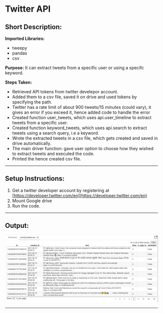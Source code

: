 # Twitter API
## Short Description:

**Imported Libraries:**
- tweepy
- pandas
- csv


**Purpose:**
It can extract tweets from a specific user or using a specifc keyword.

**Steps Taken:**
- Retrieved API tokens from twitter develepor account.
- Added them to a csv file, saved it on drive and used tokens by specifying the path.
- Twitter has a rate limit of about 900 tweets/15 minutes (could vary), it gives an error if you exceed it, hence added code to handle the error
- Created function user_tweets, which uses api.user_timeline to extract tweets from a specific user.
- Created function keyword_tweets, which uses api.search to extract tweets using a search query, i.e a keyword.
- Wrote the extracted tweets in a csv file, which gets created and saved in drive automatically.
- The main driver function: gave user option to choose how they wished to extract tweets and executed the code.
- Printed the hence created csv file.

------------
## Setup Instructions:
1. Get a twitter developer account by registering at [https://developer.twitter.com/en](https://developer.twitter.com/en)
2. Mount Google drive
3. Run the code.

------------

## Output:
![Covid csv file img](https://github.com/prathimacode-hub/MLH-INIT-2022/blob/main/Use%20Social%20Media%20API/Images/covid_csv.png)


------------
